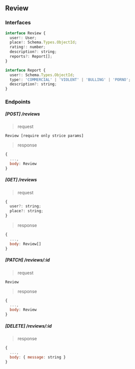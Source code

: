 ## Review

### Interfaces

```javascript
interface Review {
  user!: User;
  place!: Schema.Types.ObjectId;
  rating!: number;
  description?: string;
  reports?: Report[];
}

interface Report {
  user!: Schema.Types.ObjectId;
  type!: 'COMMERCIAL' | 'VIOLENT' | 'BULLING' | 'PORNO';
  description?: string;
}
```

### Endpoints

##### [POST] /reviews

> request

`Review [require only strice params]`

> response

```javascript
{
  ...,
  body: Review
}
```

##### [GET] /reviews

> request

```javascript
{
  user?: string;
  place?: string;
}
```

> response

```javascript
{
  ...,
  body: Review[]
}
```

##### [PATCH] /reviews/:id

> request

`Review`

> response

```javascript
{
  ...,
  body: Review
}
```

##### [DELETE] /reviews/:id

> response

```javascript
{
  ...,
  body: { message: string }
}
```
